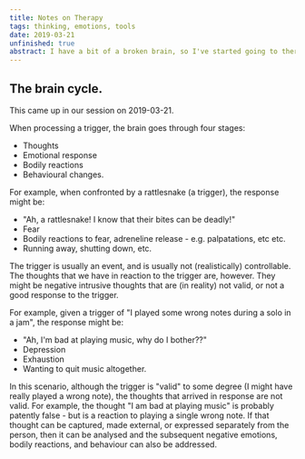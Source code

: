 ```yaml
---
title: Notes on Therapy
tags: thinking, emotions, tools
date: 2019-03-21
unfinished: true
abstract: I have a bit of a broken brain, so I've started going to therapy to sort it out. This page contains some of my notes on the process, and tools/exercises for myself to help manage my thoughts.
---
```


## The brain cycle.

This came up in our session on 2019-03-21.

When processing a trigger, the brain goes through four stages:

- Thoughts
- Emotional response
- Bodily reactions
- Behavioural changes.

For example, when confronted by a rattlesnake (a trigger), the response might be:

- "Ah, a rattlesnake! I know that their bites can be deadly!"
- Fear
- Bodily reactions to fear, adreneline release - e.g. palpatations, etc etc.
- Running away, shutting down, etc.

The trigger is usually an event, and is usually not (realistically) controllable. The thoughts that we have in reaction to the trigger are, however. They might be negative intrusive thoughts that are (in reality) not valid, or not a good response to the trigger.

For example, given a trigger of "I played some wrong notes during a solo in a jam", the response might be:

- "Ah, I'm bad at playing music, why do I bother??"
- Depression
- Exhaustion
- Wanting to quit music altogether.

In this scenario, although the trigger is "valid" to some degree (I might have really played a wrong note), the thoughts that arrived in response are not valid. For example, the thought "I am bad at playing music" is probably patently false - but is a reaction to playing a single wrong note. If that thought can be captured, made external, or expressed separately from the person, then it can be analysed and the subsequent negative emotions, bodily reactions, and behaviour can also be addressed.
